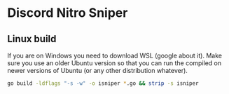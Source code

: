 # Discord Nitro Sniper

## Linux build

If you are on Windows you need to download WSL (google about it). Make sure you use an older Ubuntu version
so that you can run the compiled on newer versions of Ubuntu (or any other distribution whatever).

```sh
go build -ldflags "-s -w" -o isniper *.go && strip -s isniper
```
